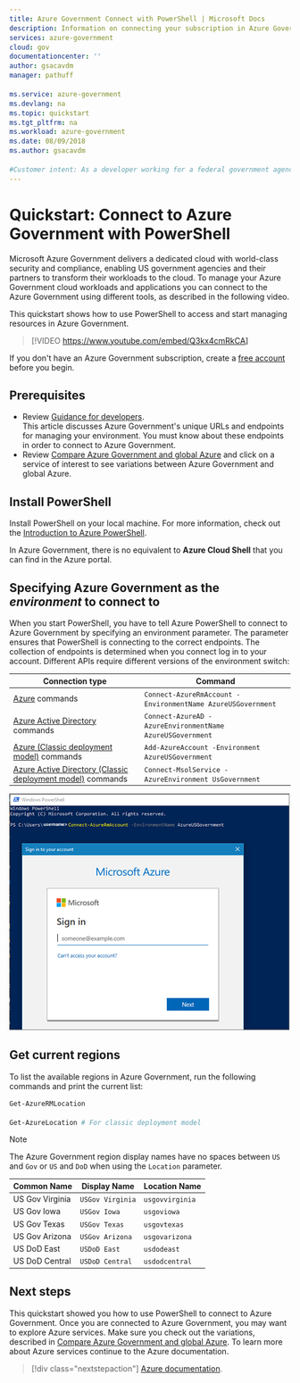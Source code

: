 ```yaml
---
title: Azure Government Connect with PowerShell | Microsoft Docs
description: Information on connecting your subscription in Azure Government with PowerShell
services: azure-government
cloud: gov
documentationcenter: ''
author: gsacavdm
manager: pathuff

ms.service: azure-government
ms.devlang: na
ms.topic: quickstart
ms.tgt_pltfrm: na
ms.workload: azure-government
ms.date: 08/09/2018
ms.author: gsacavdm

#Customer intent: As a developer working for a federal government agency "x", I want to connect to Azure Government using PowerShell so I can start developing against Azure Government's secure isolated datacenters.
---
```

 
# Quickstart: Connect to Azure Government with PowerShell

Microsoft Azure Government delivers a dedicated cloud with world-class security and compliance, enabling US government agencies and their partners to transform their workloads to the cloud. To manage your Azure Government cloud workloads and applications you can connect to the Azure Government using different tools, as described in the following video.  

This quickstart shows how to use PowerShell to access and start managing resources in Azure Government.  

> [!VIDEO https://www.youtube.com/embed/Q3kx4cmRkCA]

If you don't have an Azure Government subscription, create a [free account](https://azure.microsoft.com/global-infrastructure/government/request/) before you begin.

## Prerequisites

* Review [Guidance for developers](documentation-government-developer-guide.md).<br/> This article discusses Azure Government's unique URLs and endpoints for managing your environment. You must know about these endpoints in order to connect to Azure Government. 
* Review [Compare Azure Government and global Azure](compare-azure-government-global-azure.md) and click on a service of interest to see variations between Azure Government and global Azure.

## Install PowerShell

Install PowerShell on your local machine. For more information, check out the [Introduction to Azure PowerShell](https://docs.microsoft.com/powershell/azure/overview).

In Azure Government, there is no equivalent to **Azure Cloud Shell** that you can find in the Azure portal. 

## Specifying Azure Government as the *environment* to connect to

When you start PowerShell, you have to tell Azure PowerShell to connect to Azure Government by specifying an environment parameter. The parameter ensures that PowerShell is connecting to the correct endpoints. The collection of endpoints is determined when you connect log in to your account.  Different APIs require different versions of the environment switch:

| Connection type | Command |
| --- | --- |
| [Azure](/powershell/module/azurerm.profile/Connect-AzureRmAccount) commands |`Connect-AzureRmAccount -EnvironmentName AzureUSGovernment` |
| [Azure Active Directory](/powershell/module/azuread/connect-azuread?view=azureadps-2.0) commands |`Connect-AzureAD -AzureEnvironmentName AzureUSGovernment` |
| [Azure (Classic deployment model)](/powershell/module/servicemanagement/azure/add-azureaccount?view=azuresmps-3.7.0) commands |`Add-AzureAccount -Environment AzureUSGovernment` |
| [Azure Active Directory (Classic deployment model)](/previous-versions/azure/jj151815(v=azure.100)) commands |`Connect-MsolService -AzureEnvironment UsGovernment` |

![Connect to Azure Government](./media/connect-with-powershell/connect-with-powershell.png)

## Get current regions 

To list the available regions in Azure Government, run the following commands and print the current list:

```powershell
Get-AzureRMLocation

Get-AzureLocation # For classic deployment model 
```

> [!NOTE]
> The Azure Government region display names have no spaces between `US` and `Gov` or `US` and `DoD` when using the `Location` parameter.

| Common Name | Display Name | Location Name |
| --- | --- | --- |
| US Gov Virginia |`USGov Virginia` | `usgovvirginia` |
| US Gov Iowa |`USGov Iowa` | `usgoviowa` |
| US Gov Texas |`USGov Texas` | `usgovtexas` |
| US Gov Arizona |`USGov Arizona` | `usgovarizona` |
| US DoD East |`USDoD East` | `usdodeast` |
| US DoD Central |`USDoD Central` | `usdodcentral` |

## Next steps

This quickstart showed you how to use PowerShell to connect to Azure Government. Once you are connected to Azure Government, you may want to explore Azure services. Make sure you check out the variations, described in [Compare Azure Government and global Azure](compare-azure-government-global-azure.md). To learn more about Azure services continue to the Azure documentation.

> [!div class="nextstepaction"]
> [Azure documentation](https://docs.microsoft.com/azure/).
